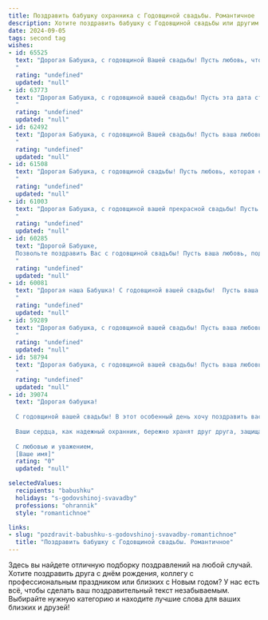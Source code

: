 ```yaml
---
title: Поздравить бабушку охранника с Годовщиной свадьбы. Романтичное
description: Хотите поздравить бабушку с Годовщиной свадьбы или другим праздником? Наш ИИ создаст незабываемое поздравление, а вы обязательно выделитесь среди других.  
date: 2024-09-05
tags: second tag
wishes:
- id: 65525
  text: "Дорогая Бабушка, с годовщиной Вашей свадьбы! Пусть любовь, что соединила Вас долгие годы назад, продолжает сиять яркой звездой, освещая Вашу жизнь теплом и нежностью. Пусть каждый новый день будет наполнен счастьем, а трудности, как и Ваши годы, лишь укрепляют Ваши отношения. Спасибо, что Вы всегда защищали нашу семью, как верный охранник. Счастья Вам, здоровья и долгих лет любви!
  "
  rating: "undefined"
  updated: "null"
- id: 63773
  text: "Дорогая Бабушка, с годовщиной вашей свадьбы! Пусть эта дата станет очередным доказательством вашей нерушимой любви, как и ваш долг службы в роли хранителя спокойствия и безопасности.  Пусть ваша жизнь всегда будет наполнена теплом, любовью и благополучием, а ваши годы будут по-прежнему светлы и радостны!
  "
  rating: "undefined"
  updated: "null"
- id: 62492
  text: "Дорогая Бабушка, с годовщиной Вашей свадьбы! Пусть ваша любовь, как и служба дедушки, всегда остаётся верной и надёжной, охраняя ваш семейный очаг от всех невзгод. Желаю вам бесконечного счастья, крепкого здоровья и ещё долгих лет, полных любви и гармонии!
  "
  rating: "undefined"
  updated: "null"
- id: 61508
  text: "Дорогая Бабушка, с годовщиной свадьбы! Пусть любовь, которая свела вас вместе, продолжает сиять ярким светом, как маяк в ночи.  Пусть ваш дом всегда будет наполнен теплом и счастьем, а ваши годы вместе будут полны радости и нежных воспоминаний.
  "
  rating: "undefined"
  updated: "null"
- id: 61003
  text: "Дорогая Бабушка, с годовщиной вашей прекрасной свадьбы! Пусть ваша любовь, как крепкая броня, защищает вас от всех невзгод, а ваш общий путь, как служба охранника,  будет полон благополучия и радости!
  "
  rating: "undefined"
  updated: "null"
- id: 60285
  text: "Дорогой Бабушке,
  Позвольте поздравить Вас с годовщиной свадьбы! Пусть ваша любовь, подобно крепкой броне, оберегает вас от жизненных невзгод. Вы - настоящие стражи семейного счастья,  и ваша любовь - прекрасный пример для всех. Счастья вам и долгих лет жизни!
  "
  rating: "undefined"
  updated: "null"
- id: 60081
  text: "Дорогая наша Бабушка! С годовщиной вашей свадьбы!  Пусть ваша любовь, как крепкая охрана, оберегает вас от всех невзгод, а ваши сердца,  словно два поста,  незыблемо стоят на страже ваших чувств.  Желаем вам еще долгих и счастливых лет,  полных  тепла,  нежности и  взаимной  любви!
  "
  rating: "undefined"
  updated: "null"
- id: 59289
  text: "Дорогая бабушка, с годовщиной вашей свадьбы! Пусть ваша любовь, как и ваша служба на посту охранника, всегда будет верной, надежной и незыблемой!
  "
  rating: "undefined"
  updated: "null"
- id: 58794
  text: "Дорогая бабушка, с годовщиной вашей свадьбы! Пусть ваша любовь, как крепкая броня, защищает вас от всех невзгод. Желаю вам долгих лет жизни, наполненных счастьем и нежностью, как в день вашего бракосочетания.
  "
  rating: "undefined"
  updated: "null"
- id: 39074
  text: "Дорогая бабушка!
  
  С годовщиной вашей свадьбы! В этот особенный день хочу поздравить вас с великим событием, которое стало началом вашей удивительной истории любви. Вы – светлый пример верности, понимания и заботы друг о друге.
  
  Ваши сердца, как надежный охранник, бережно хранят друг друга, защищая от невзгод и поддерживая в радостях. Пусть каждый миг, прожитый вместе, будет наполнен романтикой и счастьем, а ваша любовь продолжает свести сердца в прекрасный танец жизни.
  
  С любовью и уважением,
  [Ваше имя]"
  rating: "0"
  updated: "null"

selectedValues:
  recipients: "babushku"
  holidays: "s-godovshinoj-svavadby"
  professions: "ohrannik"
  style: "romantichnoe"

links:
- slug: "pozdravit-babushku-s-godovshinoj-svavadby-romantichnoe"
  title: "Поздравить бабушку с Годовщиной свадьбы. Романтичное"
---
```


Здесь вы найдете отличную подборку поздравлений на любой случай. 
Хотите поздравить друга с днём рождения, коллегу с профессиональным праздником или близких с Новым годом? У нас есть всё, чтобы сделать ваш поздравительный текст незабываемым. Выбирайте нужную категорию и находите лучшие слова для ваших близких и друзей!
